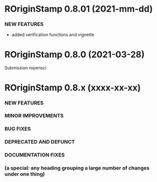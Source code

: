 
ROriginStamp 0.8.01 (2021-mm-dd)
=========================

### NEW FEATURES
- added verification functions and vignette



ROriginStamp 0.8.0 (2021-03-28)
=========================

Submission ropensci

ROriginStamp 0.8.x (xxxx-xx-xx)
=========================

### NEW FEATURES


### MINOR IMPROVEMENTS


### BUG FIXES


### DEPRECATED AND DEFUNCT


### DOCUMENTATION FIXES



### (a special: any heading grouping a large number of changes under one thing)

